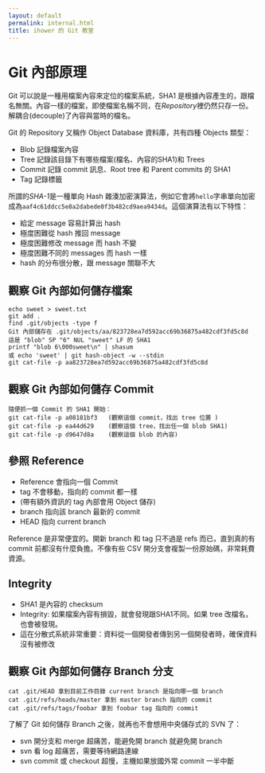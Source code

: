 ```yaml
---
layout: default
permalink: internal.html
title: ihower 的 Git 教室
---
```


# Git 內部原理

Git 可以說是一種用檔案內容來定位的檔案系統，SHA1 是根據內容產生的，跟檔名無關。內容一樣的檔案，即使檔案名稱不同，在*Repository*裡仍然只存一份。解耦合(decouple)了內容與當時的檔名。

Git 的 Repository 又稱作 Object Database 資料庫，共有四種 Objects 類型：
* Blob 記錄檔案內容
* Tree 記錄該目錄下有哪些檔案(檔名、內容的SHA1)和 Trees
* Commit 記錄 commit 訊息、Root tree 和 Parent commits 的 SHA1
* Tag 記錄標籤

所謂的*SHA-1*是一種單向 Hash 雜湊加密演算法，例如它會將`hello`字串單向加密成為`aaf4c61ddcc5e8a2dabede0f3b482cd9aea9434d`。這個演算法有以下特性：

* 給定 message 容易計算出 hash
* 極度困難從 hash 推回 message
* 極度困難修改 message 而 hash 不變
* 極度困難不同的 messages 而 hash 一樣
* hash 的分布很分散，跟 message 關聯不大


## 觀察 Git 內部如何儲存檔案

	echo sweet > sweet.txt
	git add .
	find .git/objects -type f
	Git 內部儲存在 .git/objects/aa/823728ea7d592acc69b36875a482cdf3fd5c8d
	這是 "blob" SP "6" NUL "sweet" LF 的 SHA1
	printf "blob 6\000sweet\n" | shasum
	或 echo 'sweet' | git hash-object -w --stdin
	git cat-file -p aa823728ea7d592acc69b36875a482cdf3fd5c8d

## 觀察 Git 內部如何儲存 Commit

	隨便抓一個 Commit 的 SHA1 開始：
	git cat-file -p a08181bf3 	(觀察這個 commit，找出 tree 位置 )
	git cat-file -p ea44d629 	(觀察這個 tree，找出任一個 blob SHA1)
	git cat-file -p d9647d8a 	(觀察這個 blob 的內容)

## 參照 Reference

* Reference 會指向一個 Commit
* tag 不會移動，指向的 commit 都一樣
* (帶有額外資訊的 tag 內部會用 Object 儲存)
* branch 指向該 branch 最新的 commit
* HEAD 指向 current branch

Reference 是非常便宜的。開新 branch 和 tag 只不過是 refs 而已，直到真的有 commit 前都沒有什麼負擔。不像有些 CSV 開分支會複製一份原始碼，非常耗費資源。

## Integrity

* SHA1 是內容的 checksum
* Integrity: 如果檔案內容有損毀，就會發現跟SHA1不同。如果 tree 改檔名，也會被發現。
* 這在分散式系統非常重要：資料從一個開發者傳到另一個開發者時，確保資料沒有被修改

## 觀察 Git 內部如何儲存 Branch 分支
	cat .git/HEAD 拿到目前工作目錄 current branch 是指向哪一個 branch
	cat .git/refs/heads/master 拿到 master branch 指向的 commit
	cat .git/refs/tags/foobar 拿到 foobar tag 指向的 commit

了解了 Git 如何儲存 Branch 之後，就再也不會想用中央儲存式的 SVN 了：
* svn 開分支和 merge 超痛苦，能避免開 branch 就避免開 branch
* svn 看 log 超痛苦，需要等待網路連線
* svn commit 或 checkout 超慢，主機如果放國外常 commit 一半中斷
